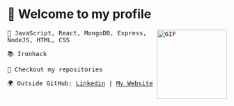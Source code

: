 # 🙌  Welcome to my profile
<samp>
<img align="right" alt="GIF" height="160px" src="https://raw.githubusercontent.com/coderjojo/coderjojo/master/img/github.gif" />

<p>🚀  JavaScript, React, MongoDB, Express, NodeJS, HTML, CSS</p>
<p>📚  Ironhack</p>
<p>👀  Checkout my repositories</p>
<p>🌍  Outside GitHub: <a href="https://linkedin.com/in/inesdepalmamasaveu/">Linkedin</a> | <a href="https://inesdepalma.com/">My Website</a></p>
